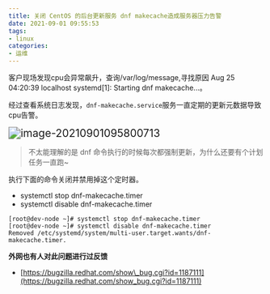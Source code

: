 ```yaml
---
title: 关闭 CentOS 的后台更新服务 dnf makecache造成服务器压力告警
date: 2021-09-01 09:55:53
tags:
- linux
categories: 
- 运维
---
```




客户现场发现cpu会异常飙升，查询/var/log/message,寻找原因 Aug 25 04:20:39 localhost systemd[1]: Starting dnf makecache...。

经过查看系统日志发现，`dnf-makecache.service`服务一直定期的更新元数据导致cpu告警。

<!--more-->

<img src="https://gitee.com/hxf88/imgrepo/raw/master/img/image-20210901095800713.png" alt="image-20210901095800713" style="zoom:150%;" />

> 不太能理解的是 dnf 命令执行的时候每次都强制更新，为什么还要有个计划任务一直跑~

执行下面的命令关闭并禁用掉这个定时器。

-   systemctl stop dnf-makecache.timer
-   systemctl disable dnf-makecache.timer

```
[root@dev-node ~]# systemctl stop dnf-makecache.timer
[root@dev-node ~]# systemctl disable dnf-makecache.timer
Removed /etc/systemd/system/multi-user.target.wants/dnf-makecache.timer.
```

**外网也有人对此问题进行过反馈**

-   [https://bugzilla.redhat.com/show\_bug.cgi?id=1187111](https://bugzilla.redhat.com/show_bug.cgi?id=1187111)

